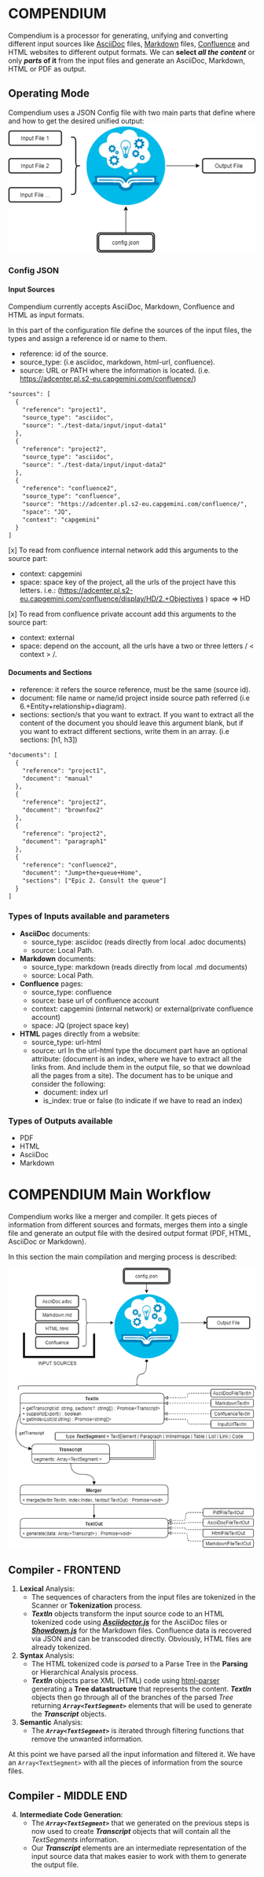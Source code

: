 # COMPENDIUM
Compendium is a processor for generating, unifying and converting different input sources like [AsciiDoc](https://asciidoctor.org/docs/asciidoc-syntax-quick-reference/) files, [Markdown](https://guides.github.com/features/mastering-markdown/) files, [Confluence](https://confluence.atlassian.com/doc/confluence-wiki-markup-251003035.html) and HTML websites to different output formats. We can **select _all the content_** or only **_parts_ of it** from the input files and generate an AsciiDoc, Markdown, HTML or PDF as output.

## Operating Mode
Compendium uses a JSON Config file with two main parts that define where and how to get the desired unified output:
![BasicMainFlow](images/diagramsDrawio/BasicMainFlow.png)
### Config JSON
#### Input Sources
Compendium currently accepts AsciiDoc, Markdown, Confluence and HTML as input formats.

In this part of the configuration file define the sources of the input files, the types and assign a reference id or name to them.
  - reference: id of the source.
  - source_type: (i.e asciidoc, markdown, html-url, confluence).
  - source: URL or PATH where the information is located. (i.e. https://adcenter.pl.s2-eu.capgemini.com/confluence/)
  ```
  "sources": [
    {
      "reference": "project1",
      "source_type": "asciidoc",
      "source": "./test-data/input/input-data1"
    },
    {
      "reference": "project2",
      "source_type": "asciidoc",
      "source": "./test-data/input/input-data2"
    },
    {
      "reference": "confluence2",
      "source_type": "confluence",
      "source": "https://adcenter.pl.s2-eu.capgemini.com/confluence/",
      "space": "JQ",
      "context": "capgemini"
    }
  ]
  ```
[x] To read from confluence internal network add this arguments to the source part:
  - context: capgemini
  - space: space key of the project, all the urls of the project have this letters. i.e.: (https://adcenter.pl.s2-eu.capgemini.com/confluence/display/HD/2.+Objectives ) space ⇒ HD
  
[x] To read from confluence private account add this arguments to the source part:
  - context: external
  - space: depend on the account, all the urls have a two or three letters / < context > /.
  

#### Documents and Sections
  - reference: it refers the source reference, must be the same (source id).
  - document: file name or name/id project inside source path referred (i.e 6.+Entity+relationship+diagram).
  - sections: section/s that you want to extract. If you want to extract all the content of the document you should leave this argument blank, but if you want to extract different sections, write them in an array. (i.e sections: [h1, h3])
  ```
  "documents": [
    {
      "reference": "project1",
      "document": "manual"
    },
    {
      "reference": "project2",
      "document": "brownfox2"
    },
    {
      "reference": "project2",
      "document": "paragraph1"
    },
    {
      "reference": "confluence2",
      "document": "Jump+the+queue+Home",
      "sections": ["Epic 2. Consult the queue"]
    }
  ]
  ```
### Types of Inputs available and parameters
- **AsciiDoc** documents:
  - source_type: asciidoc (reads directly from local .adoc documents)
  - source: Local Path.
- **Markdown** documents:
  - source_type: markdown (reads directly from local .md documents)
  - source: Local Path.
- **Confluence** pages:
  - source_type: confluence
  - source: base url of confluence account
  - context: capgemini (internal network) or external(private confluence account)
  - space: JQ (project space key)
- **HTML** pages directly from a website:
  - source_type: url-html
  - source: url
  In the url-html type the document part have an optional attribute: (document is an index, where we have to extract all the links from. And include them in the output file, so that we download all the pages from a site). The document has to be unique and consider the following:
    - document: index url
    - is_index: true or false (to indicate if we have to read an index)
### Types of Outputs available
- PDF
- HTML
- AsciiDoc
- Markdown

# COMPENDIUM Main Workflow
Compendium works like a merger and compiler. It gets pieces of information from different sources and formats, merges them into a single file and generate an output file with the desired output format (PDF, HTML, AsciiDoc or Markdown). 

In this section the main compilation and merging process is described:

![MainCompilationProcess](images/diagramsDrawio/CompilationFlow.png)

## Compiler - FRONTEND
1. **Lexical** Analysis:
    - The sequences of characters from the input files are tokenized in the Scanner or **Tokenization** process.
    - **_TextIn_** objects transform the input source code to an HTML tokenized code using [**_Asciidoctor.js_**](https://asciidoctor.org) for the AsciiDoc files or [**_Showdown.js_**](http://showdownjs.com/) for the Markdown files. Confluence data is recovered via JSON and can be transcoded directly. Obviously, HTML files are already tokenized.
2. **Syntax** Analysis:
    - The HTML tokenized code is *parsed* to a Parse Tree in the **Parsing** or Hierarchical Analysis process.
    - **_TextIn_** objects parse XML (HTML) code using [html-parser](https://www.npmjs.com/package/html-parser) generating a **Tree datastructure** that represents the content. **_TextIn_** objects then go through all of the branches of the parsed *Tree* returning **_`Array<TextSegment>`_** elements that will be used to generate the **_Transcript_** objects.
3. **Semantic** Analysis:
    - The **_`Array<TextSegment>`_** is iterated through filtering functions that remove the unwanted information.
      
At this point we have parsed all the input information and filtered it. We have an `Array<TextSegment>` with all the pieces of information from the source files.

## Compiler - MIDDLE END
4. **Intermediate Code Generation**:
    - The **_`Array<TextSegment>`_** that we generated on the previous steps is now used to create **_Transcript_** objects that will contain all the *TextSegments* information.
    - Our **_Transcript_** elements are an intermediate representation of the input source data that makes easier to work with them to generate the output file.
    
